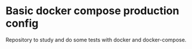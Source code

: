 # Basic docker compose production config

Repository to study and do some tests with docker and docker-compose.
